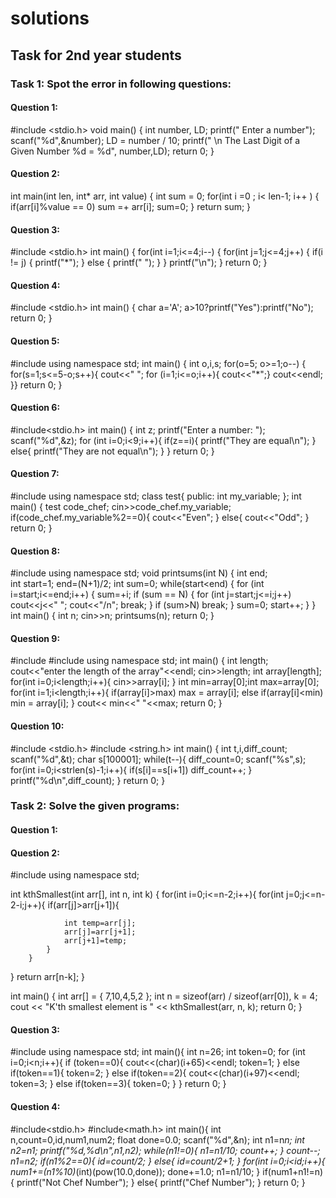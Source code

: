 # solutions
## Task for 2nd year students
### Task 1: Spot the error in following questions:

#### Question 1:

#include <stdio.h>
void main()
{
int number, LD;
printf(" Enter a number");
scanf("%d",&number);
LD = number / 10;
printf(" \n The Last Digit of a Given Number %d = %d", number,LD);
return 0;
}

#### Question 2:

int main(int len, int* arr, int value)
{
int sum = 0;
for(int i =0 ; i< len-1; i++ )
{
if(arr[i]%value == 0)
sum =+ arr[i];
sum=0;
}
return sum;
}

#### Question 3:

#include <stdio.h>
int main()
{
for(int i=1;i<=4;i--)
{
for(int j=1;j<=4;j++)
{
if(i != j)
{
printf("*");
}
else
{
printf(" ");
}
}
printf("\n");
}
return 0;
}

#### Question 4:

#include <stdio.h>
int main() {
char a='A';
a>10?printf("Yes"):printf("No");
return 0;
}

#### Question 5:

#include <iostream>
using namespace std;
int main() {
int o,i,s;
for(o=5; o>=1;o--)
{
for(s=1;s<=5-o;s++){
cout<<" ";
for (i=1;i<=o;i++){
cout<<"*";}
cout<<endl;
}}
return 0;
}

#### Question 6:
  
#include<stdio.h>
int main()
{
    int z;
    printf("Enter a number: ");
    scanf("%d",&z);
    for (int i=0;i<9;i++){
        if(z==i){
            printf("They are equal\n");
        }
        else{
            printf("They are not equal\n");
        }
    }
    return 0;
}
         
#### Question 7:
                           
#include <iostream>
using namespace std;
class test{
public:
int my_variable;
};
int main() {
test code_chef;
cin>>code_chef.my_variable;
if(code_chef.my_variable%2==0){
cout<<"Even";
}
else{
cout<<"Odd";
}
return 0;
}

#### Question 8:
 
#include<iostream>
using namespace std;
void printsums(int N)
{
int end;    
int start=1;
end=(N+1)/2; 
int sum=0;
    while(start<end)
    {
    for (int i=start;i<=end;i++)
        {
        sum=+i;
        if (sum == N)
            {
            for (int j=start;j<=i;j++)
            cout<<j<<" ";
            cout<<"/n";
            break;
            }
        if (sum>N)
        break;
        }
    sum=0;
    start++;
    }
}
int main()
{
int n;
cin>>n;
printsums(n);
return 0;
}
  
#### Question 9:
  
#include <iostream>
#include<climits>
using namespace std;
int main() {
int length;
cout<<"enter the length of the array"<<endl;
cin>>length;
int array[length];
for(int i=0;i<length;i++){
cin>>array[i];
}
int min=array[0];int max=array[0];
for(int i=1;i<length;i++){
if(array[i]>max)
max = array[i];
else if(array[i]<min)
min = array[i];
}
cout<< min<<" "<<max;
return 0;
}

#### Question 10:
                     
#include <stdio.h>
#include <string.h>
int main()
{
int t,i,diff_count;
scanf("%d",&t);
char s[100001];
while(t--){
diff_count=0;
scanf("%s",s);
for(int i=0;i<strlen(s)-1;i++){
if(s[i]==s[i+1])
diff_count++;
}
printf("%d\n",diff_count);
}
return 0;
}
                                
### Task 2: Solve the given programs:
      
#### Question 1:
                                
                                
#### Question 2:
                                
#include <iostream>
using namespace std;

int kthSmallest(int arr[], int n, int k)
{
for(int i=0;i<=n-2;i++){
		for(int j=0;j<=n-2-i;j++){
			if(arr[j]>arr[j+1]){

				int temp=arr[j];
				arr[j]=arr[j+1];
				arr[j+1]=temp;
			}
		}
}
return arr[n-k];
}

int main()
{
	int arr[] = { 7,10,4,5,2 };
	int n = sizeof(arr) / sizeof(arr[0]), k = 4;
	cout << "K'th smallest element is " << kthSmallest(arr, n, k);
	return 0;
}
  
#### Question 3:

#include<iostream>
using namespace std;
int main(){
    int n=26;
    int token=0;
    for (int i=0;i<n;i++){
        if (token==0){
            cout<<(char)(i+65)<<endl;
            token=1;
        }
        else if(token==1){
            token=2;
        }
        else if(token==2){
            cout<<(char)(i+97)<<endl;
            token=3;
        }
        else if(token==3){
            token=0;
        }
    }
    return 0;
}

#### Question 4:
                                     
#include<stdio.h>
#include<math.h>
int main(){
    int n,count=0,id,num1,num2;
    float done=0.0;
    scanf("%d",&n);
    int n1=n*n;
    int n2=n1;
    printf("%d,%d\n",n1,n2);
    while(n1!=0){
        n1=n1/10;
        count++;
    }
    count--;
    n1=n2;
    if(n1%2==0){
        id=count/2;
    }
    else{
        id=count/2+1;
    }
    for(int i=0;i<id;i++){
        num1+=(n1%10)*(int)(pow(10.0,done));
        done+=1.0;
        n1=n1/10;
    }
    if(num1+n1!=n){
        printf("Not Chef Number");
    }
    else{
        printf("Chef Number");
    }
return 0;
}
  

   



  
